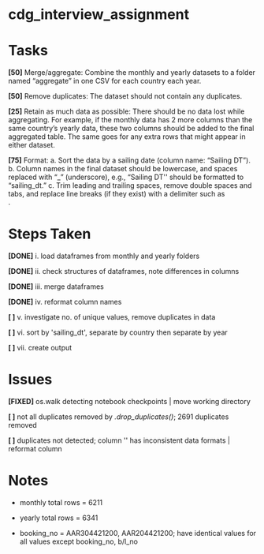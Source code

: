 # cdg_interview_assignment

# Tasks

**[50]** Merge/aggregate: Combine the monthly and yearly datasets to a folder named “aggregate” in one CSV for each country each year.

**[50]** Remove duplicates: The dataset should not contain any duplicates.

**[25]** Retain as much data as possible: There should be no data lost while aggregating. For example, if the monthly data has 2 more columns than the same country’s yearly data, these two columns should be added to the final aggregated table. The same goes for any extra rows that might appear in either dataset.

**[75]** Format:
  a. Sort the data by a sailing date (column name: “Sailing DT”).
  b. Column names in the final dataset should be lowercase, and spaces replaced with “_” (underscore), e.g., “Sailing DT'' should be formatted to “sailing_dt.”
  c. Trim leading and trailing spaces, remove double spaces and tabs, and replace line breaks (if they exist) with a delimiter such as <br>.

# Steps Taken

**[DONE]** i. load dataframes from monthly and yearly folders

**[DONE]** ii. check structures of dataframes, note differences in columns

**[DONE]** iii. merge dataframes

**[DONE]** iv. reformat column names

**[ ]** v. investigate no. of unique values, remove duplicates in data

**[ ]** vi. sort by 'sailing_dt', separate by country then separate by year
 
**[ ]** vii. create output

# Issues

**[FIXED]** os.walk detecting notebook checkpoints | move working directory

**[ ]** not all duplicates removed by *.drop_duplicates()*; 2691 duplicates removed

**[ ]** duplicates not detected; column '' has inconsistent data formats | reformat column

# Notes

- monthly total rows = 6211

- yearly total rows = 6341

- booking_no = AAR304421200, AAR204421200; have identical values for all values except booking_no, b/l_no


